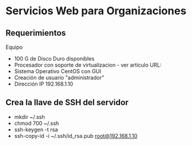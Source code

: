 # Servicios Web para Organizaciones
## Requerimientos
Equipo 
- 100 G de Disco Duro disponibles
- Procesador con soporte de virtualizacion - ver artículo URL:
- Sistema Operativo CentOS con GUI
- Creación de usuario "administrador"
- Dirección IP 192.168.1.10


## Crea la llave de SSH del servidor
- mkdir ~/.ssh
- chmod 700 ~/.ssh
- ssh-keygen -t rsa
- ssh-copy-id -i ~/.ssh/id_rsa.pub root@192.168.1.10
